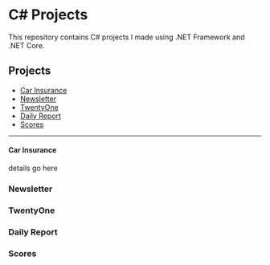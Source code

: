 # C# Projects
This repository contains C# projects I made using .NET Framework and .NET Core.

## Projects
- [Car Insurance](https://github.com/rdrigezariel/CSharpProjects/tree/main/Basic_C%23_Programs/CarInsurance)
- [Newsletter](https://github.com/rdrigezariel/CSharpProjects/tree/main/Basic_C%23_Programs/NewsLetterAppMVC)
- [TwentyOne](https://github.com/rdrigezariel/CSharpProjects/tree/main/Basic_C%23_Programs/VisualStudioAssignment/TwentyOne)
- [Daily Report](https://github.com/rdrigezariel/CSharpProjects/tree/main/Basic_C%23_Programs/VisualStudioAssignment/DailyReportSubmissionAssignment)
- [Scores](https://github.com/rdrigezariel/CSharpProjects/tree/main/Basic_C%23_Programs/Scores)
 	
******

#### Car Insurance
details go here


### Newsletter


### TwentyOne


### Daily Report


### Scores
